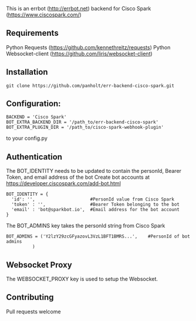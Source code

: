 
This is an errbot (http://errbot.net) backend for Cisco Spark (https://www.ciscospark.com/)

## Requirements
Python Requests (https://github.com/kennethreitz/requests)
Python Websocket-client (https://github.com/liris/websocket-client)


## Installation

```
git clone https://github.com/panholt/err-backend-cisco-spark.git
```

## Configuration:

```
BACKEND = 'Cisco Spark'
BOT_EXTRA_BACKEND_DIR = '/path_to/err-backend-cisco-spark'
BOT_EXTRA_PLUGIN_DIR = '/path_to/cisco-spark-webhook-plugin'
```

to your config.py

## Authentication

The BOT_IDENTITY needs to be updated to contain the personId, Bearer Token, and email address of the bot
Create bot accounts at https://developer.ciscospark.com/add-bot.html

```
BOT_IDENTITY = {
  'id': '',                     #PersonId value from Cisco Spark
  'token' : '',                 #Bearer Token belonging to the bot
  'email' : 'bot@sparkbot.io',  #Email address for the bot account
}
```

The BOT_ADMINS key takes the personId string from Cisco Spark
```
BOT_ADMINS = ('Y2lzY29zcGFyazovL3VzL1BFT1BMRS...',    #PersonId of bot admins
          )
```

## Websocket Proxy
The WEBSOCKET_PROXY key is used to setup the Websocket.


## Contributing

Pull requests welcome
